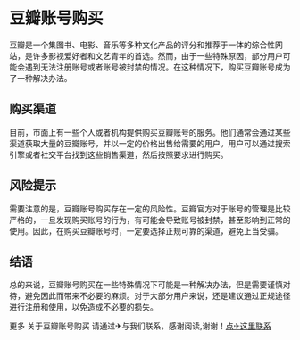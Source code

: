 # 豆瓣账号购买

豆瓣是一个集图书、电影、音乐等多种文化产品的评分和推荐于一体的综合性网站，是许多影视爱好者和文艺青年的首选。然而，由于一些特殊原因，部分用户可能会遇到无法注册账号或者账号被封禁的情况。在这种情况下，购买豆瓣账号成为了一种解决办法。

## 购买渠道

目前，市面上有一些个人或者机构提供购买豆瓣账号的服务。他们通常会通过某些渠道获取大量的豆瓣账号，并以一定的价格出售给需要的用户。用户可以通过搜索引擎或者社交平台找到这些销售渠道，然后按照要求进行购买。

## 风险提示

需要注意的是，豆瓣账号购买存在一定的风险性。豆瓣官方对于账号的管理是比较严格的，一旦发现购买账号的行为，有可能会导致账号被封禁，甚至影响到正常的使用。因此，在购买豆瓣账号时，一定要选择正规可靠的渠道，避免上当受骗。

## 结语

总的来说，豆瓣账号购买在一些特殊情况下可能是一种解决办法，但是需要谨慎对待，避免因此而带来不必要的麻烦。对于大部分用户来说，还是建议通过正规途径进行注册和使用，以免造成不必要的损失。

更多 关于豆瓣账号购买 请通过✈与我们联系，感谢阅读,谢谢！[点✈这里联系](https://c.k02.cc)